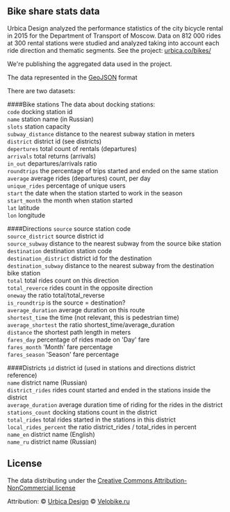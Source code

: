 ## Bike share stats data
Urbica Design analyzed the performance statistics of the city bicycle rental in 2015 for the Department of Transport of Moscow. Data on 812 000 rides at 300 rental stations were studied and analyzed taking into account each ride direction and thematic segments. See the project: [urbica.co/bikes/](http://urbica.co/bikes/)

We're publishing the aggregated data used in the project. 

The data represented in the [GeoJSON](http://geojson.org/) format

There are two datasets:

####Bike stations
The data about docking stations:  
`code` docking station id  
`name` station name (in Russian)  
`slots` station capacity  
`subway_distance` distance to the nearest subway station in meters  
`district` district id (see districts)  
`depertures` total count of rentals (departures)  
`arrivals` total returns (arrivals)  
`in_out` departures/arrivals ratio  
`roundtrips` the percentage of trips started and ended on the same station  
`average` average rides (departures) count, per day  
`unique_rides` percentage of unique users  
`start` the date when the station started to work in the season  
`start_month` the month when station started  
`lat` latitude  
`lon` longitude  
  

####Directions
`source` source station code  
`source_district` source district id   
`source_subway` distance to the nearest subway from the source bike station  
`destination` destination station code  
`destination_district` district id for the destination  
`destination_subway` distance to the nearest subway from the destination bike station  
`total` total rides count on this direction  
`total_reverce` rides count in the opposite direction  
`oneway` the ratio total/total_reverse  
`is_roundtrip` is the source = destination?  
`average_duration` average duration on this route  
`shortest_time` the time (not relevant, this is pedestrian time)  
`average_shortest` the ratio shortest_time/average_duration  
`distance` the shortest path length in meters  
`fares_day` percentage of rides made on 'Day' fare  
`fares_month` 'Month' fare percentage  
`fares_season` 'Season' fare percentage  
  
  
####Districts
`id` district id (used in stations and directions district reference)  
`name` district name (Russian)  
`district_rides` rides count started and ended in the stations inside the district  
`average_duration` average duration time of riding for the rides in the district  
`stations_count` docking stations count in the district  
`total_rides` total rides started in the stations in this district  
`local_rides_percent` the ratio district_rides / total_rides in percent  
`name_en` district name (English)  
`name_ru` district name (Russian)  
  
  
## License

The data distributing under the [Creative Commons Attribution-NonCommercial license](http://creativecommons.org/licenses/by-nc/4.0/)

Attribution: 
© [Urbica Design](http://urbica.co/)
© [Velobike.ru](Urbica)


